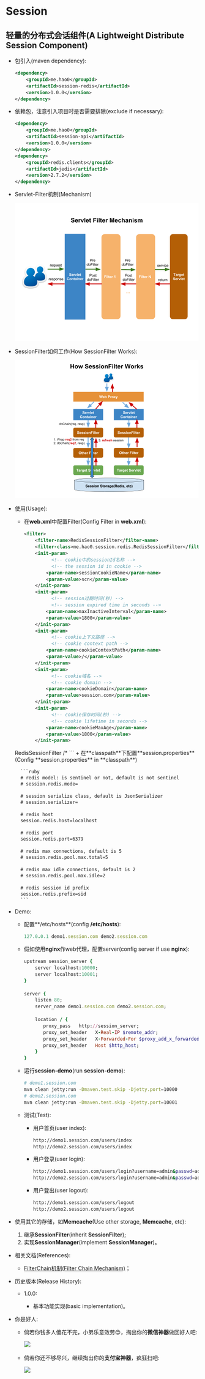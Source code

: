 # Session

轻量的分布式会话组件(A Lightweight Distribute Session Component)
---

+ 包引入(maven dependency):
	
	```xml
	<dependency>
        <groupId>me.hao0</groupId>
        <artifactId>session-redis</artifactId>
        <version>1.0.0</version>
    </dependency>
	```
	
+ 依赖包，注意引入项目时是否需要排除(exclude if necessary):

	```xml
	<dependency>
        <groupId>me.hao0</groupId>
        <artifactId>session-api</artifactId>
        <version>1.0.0</version>
    </dependency>
    <dependency>
        <groupId>redis.clients</groupId>
        <artifactId>jedis</artifactId>
        <version>2.7.2</version>
    </dependency>
	
	```

+ Servlet-Filter机制(Mechanism)
	
	![](filter-chain.png)

+ SessionFilter如何工作(How SessionFilter Works):
	
	![](how-session-filter-works.png)
		
+ 使用(Usage):
	
	+ 在**web.xml**中配置Filter(Config Filter in **web.xml**):

		```xml
		<filter>
	        <filter-name>RedisSessionFilter</filter-name>
	        <filter-class>me.hao0.session.redis.RedisSessionFilter</filter-class>
	        <init-param>
	        	  <!-- cookie中的sessionId名称 -->
	        	  <!-- the session id in cookie -->
	            <param-name>sessionCookieName</param-name>
	            <param-value>scn</param-value>
	        </init-param>
	        <init-param>
	        	  <!-- session过期时间(秒) -->
	        	  <!-- session expired time in seconds -->
	            <param-name>maxInactiveInterval</param-name>
	            <param-value>1800</param-value>
	        </init-param>
	        <init-param>
	        	  <!-- cookie上下文路径 -->
	        	  <!-- cookie context path -->
	            <param-name>cookieContextPath</param-name>
	            <param-value>/</param-value>
	        </init-param>
	        <init-param>
	        	  <!-- cookie域名 -->
	        	  <!-- cookie domain -->
	            <param-name>cookieDomain</param-name>
	            <param-value>session.com</param-value>
	        </init-param>
	        <init-param>
	        	  <!-- cookie保存时间(秒) -->
	        	  <!-- cookie lifetime in seconds -->
	            <param-name>cookieMaxAge</param-name>
	            <param-value>1800</param-value>
	        </init-param>
    </filter>
    <filter-mapping>
	        <filter-name>RedisSessionFilter</filter-name>
	        <url-pattern>/*</url-pattern>
    </filter-mapping>
		```
	+ 在**classpath**下配置**session.properties**(Config **session.properties** in **classpath**)
	
		```ruby
		# redis model: is sentinel or not, default is not sentinel
		# session.redis.mode=	
		
		# session serialize class, default is JsonSerializer
		# session.serializer=
		
		# redis host
		session.redis.host=localhost
		
		# redis port
		session.redis.port=6379
		
		# redis max connections, default is 5
		# session.redis.pool.max.total=5
		
		# redis max idle connections, default is 2
		# session.redis.pool.max.idle=2
		
		# redis session id prefix
		session.redis.prefix=sid
		``` 

+ Demo:
	
	+ 配置**/etc/hosts**(config **/etc/hosts**):

		```ruby
		127.0.0.1 demo1.session.com demo2.session.com
		```

	+ 假如使用**nginx**作web代理，配置server(config server if use **nginx**):

		```ruby
		upstream session_server {
		    server localhost:10000;
		    server localhost:10001;
		}

		server {
		    listen 80;
		    server_name demo1.session.com demo2.session.com;
		
		    location / {
		       proxy_pass 	http://session_server;
		       proxy_set_header   X-Real-IP $remote_addr;
		       proxy_set_header   X-Forwarded-For $proxy_add_x_forwarded_for;
		       proxy_set_header   Host $http_host;
		    }
		}
		```
		
	+ 运行**session-demo**(run **session-demo**):

		```bash
		# demo1.session.com
		mvn clean jetty:run -Dmaven.test.skip -Djetty.port=10000 
		# demo2.session.com
		mvn clean jetty:run -Dmaven.test.skip -Djetty.port=10001 
		```
	
	+ 测试(Test):
		
		+ 用户首页(user index):

			```bash
			http://demo1.session.com/users/index
			http://demo2.session.com/users/index
			```
			
		+ 用户登录(user login):

			```bash
			http://demo1.session.com/users/login?username=admin&passwd=admin
			http://demo2.session.com/users/login?username=admin&passwd=admin
			```				
		
		+ 用户登出(user logout):

			```bash
			http://demo1.session.com/users/logout
			http://demo2.session.com/users/logout
			```	

+ 使用其它的存储，如**Memcache**(Use other storage, **Memcache**, etc):

	1. 继承**SessionFilter**(inherit **SessionFilter**);
	2. 实现**SessionManager**(implement **SessionManager**)。
	
+ 相关文档(References):
	
	+ [FilterChain机制(Filter Chain Mechanism)](http://otndnld.oracle.co.jp/document/products/as10g/101300/B25221_03/web.1013/b14426/filters.htm#BCFJCEFC)；


+ 历史版本(Release History):

	+ 1.0.0:
		
		+ 基本功能实现(basic implementation)。	
+ 你是好人:

	+ 倘若你钱多人傻花不完，小弟乐意效劳😊，掏出你的**微信神器**做回好人吧:
		
		<img src="wechat.png" width="200">
	
	+ 倘若你还不够尽兴，继续掏出你的**支付宝神器**，疯狂扫吧:

		<img src="alipay.png" width="200">
        